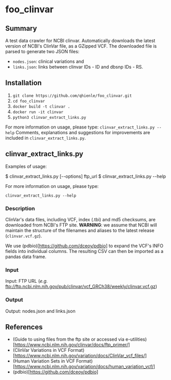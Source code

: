 # foo_clinvar

## Summary

A test data crawler for NCBI clinvar. Automatically downloads the latest version of NCBI's ClinVar file, as a GZipped VCF. The downloaded file is parsed to generate two JSON files:

- `nodes.json`: clinical variations and
- `links.json`: links between clinvar IDs - ID and dbsnp IDs - RS.

## Installation

1. `git clone https://github.com/qhienle/foo_clinvar.git`
2. `cd foo_clinvar`
3. `docker build -t clinvar .`
4. `docker run -it clinvar`
5. `python3 clinvar_extract_links.py`

For more information on usage, please type: `clinvar_extract_links.py --help`
Comments, explanations and suggestions for improvements are included in `clinvar_extract_links.py`.

## clinvar_extract_links.py

Examples of usage:

  $ clinvar_extract_links.py [--options] ftp_url
  $ clinvar_extract_links.py --help

For more information on usage, please type:

`clinvar_extract_links.py --help`

### Description

ClinVar's data files, including VCF, index (.tbi) and md5 checksums, are downloaded from NCBI's FTP site. **WARNING**: we assume that NCBI will maintain the structure of the filenames and aliases to the latest release (`clinvar.vcf.gz`).

We use (pdbio)[https://github.com/dceoy/pdbio] to expand the VCF's INFO fields into individual columns. The resulting CSV can then be imported as a pandas data frame.

### Input

Input: FTP URL (*e.g.* ftp://ftp.ncbi.nlm.nih.gov/pub/clinvar/vcf_GRCh38/weekly/clinvar.vcf.gz)

### Output

Output: nodes.json and links.json


## References

- (Guide to using files from the ftp site or accessed via e-utilities)[https://www.ncbi.nlm.nih.gov/clinvar/docs/ftp_primer/]
- (ClinVar Variations in VCF Format)[https://www.ncbi.nlm.nih.gov/variation/docs/ClinVar_vcf_files/]
- (Human Variation Sets in VCF Format)[https://www.ncbi.nlm.nih.gov/variation/docs/human_variation_vcf/]
- (pdbio)[https://github.com/dceoy/pdbio]
